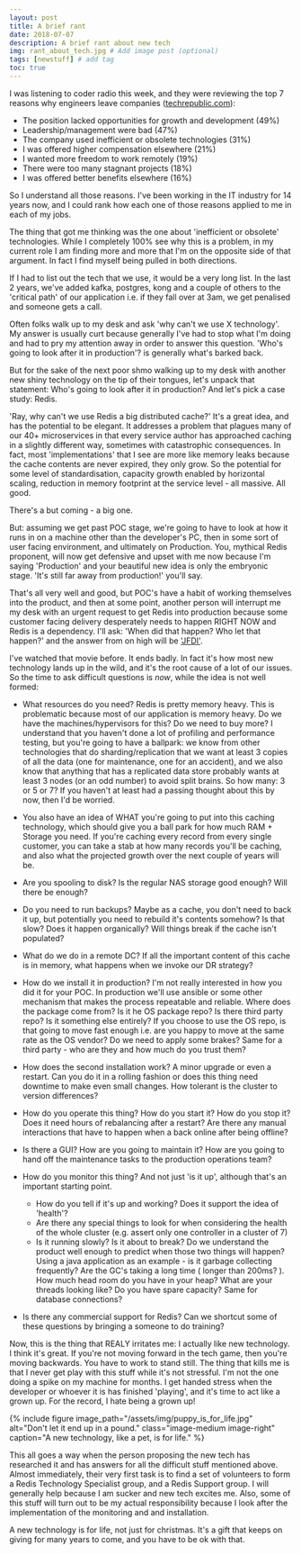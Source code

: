```yaml
---
layout: post
title: A brief rant
date: 2018-07-07
description: A brief rant about new tech
img: rant_about_tech.jpg # Add image post (optional)
tags: [newstuff] # add tag
toc: true
---
```


I was listening to coder radio this week, and they were reviewing the top 7 reasons why engineers leave companies ([techrepublic.com](https://www.techrepublic.com/article/why-engineers-leave-your-company-the-7-most-cited-reasons/)):

* The position lacked opportunities for growth and development (49%)
* Leadership/management were bad (47%)
* The company used inefficient or obsolete technologies (31%)
* I was offered higher compensation elsewhere (21%)
* I wanted more freedom to work remotely (19%)
* There were too many stagnant projects (18%)
* I was offered better benefits elsewhere (16%)

So I understand all those reasons. I've been working in the IT industry for 14 years now, and I could rank how each one of those reasons applied to me in each of my jobs.

The thing that got me thinking was the one about 'inefficient or obsolete' technologies. While I completely 100% see why this is a problem, in my current role I am finding more and more that I'm on the opposite side of that argument. In fact I find myself being pulled in both directions.

If I had to list out the tech that we use, it would be a very long list. In the last 2 years, we've added kafka, postgres, kong and a couple of others to the 'critical path' of our application i.e. if they fall over at 3am, we get penalised and someone gets a call.

Often folks walk up to my desk and ask 'why can't we use X technology'. My answer is usually curt because generally I've had to stop what I'm doing and had to pry my attention away in order to answer this question. 'Who's going to look after it in production'? is generally what's barked back.

But for the sake of the next poor shmo walking up to my desk with another new shiny technology on the tip of their tongues, let's unpack that statement: Who's going to look after it in production? And let's pick a case study: Redis.

'Ray, why can't we use Redis a big distributed cache?' It's a great idea, and has the potential to be elegant. It addresses a problem that plagues many of our 40+ microservices in that every service author has approached caching in a slightly different way, sometimes with catastrophic consequences. In fact, most 'implementations' that I see are more like memory leaks because the cache contents are never expired, they only grow. So the potential for some level of standardisation, capacity growth enabled by horizontal scaling, reduction in memory footprint at the service level - all massive. All good.

There's a but coming - a big one.

But: assuming we get past POC stage, we're going to have to look at how it runs in on a machine other than the developer's PC, then in some sort of user facing environment, and ultimately on Production. You, mythical Redis proponent, will now get defensive and upset with me now because I'm saying 'Production' and your beautiful new idea is only the embryonic stage. 'It's still far away from production!' you'll say.

That's all very well and good, but POC's have a habit of working themselves into the product, and then at some point, another person will interrupt me my desk with an urgent request to get Redis into production because some customer facing delivery desperately needs to happen RIGHT NOW and Redis is a dependency. I'll ask: 'When did that happen? Who let that happen?' and the answer from on high will be ['JFDI'](https://www.urbandictionary.com/define.php?term=JFDI).

I've watched that movie before. It ends badly. In fact it's how most new technology lands up in the wild, and it's the root cause of a lot of our issues. So the time to ask difficult questions is *now*, while the idea is not well formed:

* What resources do you need? Redis is pretty memory heavy. This is problematic because most of our application is memory heavy. Do we have the machines/hypervisors for this? Do we need to buy more? I understand that you haven't done a lot of profiling and performance testing, but you're going to have a ballpark: we know from other technologies that do sharding/replication that we want at least 3 copies of all the data (one for maintenance, one for an accident), and we also know that anything that has a replicated data store probably wants at least 3 nodes (or an odd number) to avoid split brains. So how many: 3 or 5 or 7? If you haven't at least had a passing thought about this by now, then I'd be worried.

* You also have an idea of WHAT you're going to put into this caching technology, which should give you a ball park for how much RAM + Storage you need. If you're caching every record from every single customer, you can take a stab at how many records you'll be caching, and also what the projected growth over the next couple of years will be.

* Are you spooling to disk? Is the regular NAS storage good enough? Will there be enough?

* Do you need to run backups? Maybe as a cache, you don't need to back it up, but potentially you need to rebuild it's contents somehow? Is that slow? Does it happen organically? Will things break if the cache isn't populated?

* What do we do in a remote DC? If all the important content of this cache is in memory, what happens when we invoke our DR strategy?

* How do we install it in production? I'm not really interested in how you did it for your POC. In production we'll use ansible or some other mechanism that makes the process repeatable and reliable. Where does the package come from? Is it he OS package repo? Is there third party repo? Is it something else entirely? If you choose to use the OS repo, is that going to move fast enough i.e. are you happy to move at the same rate as the OS vendor? Do we need to apply some brakes? Same for a third party - who are they and how much do you trust them?

* How does the second installation work? A minor upgrade or even a restart. Can you do it in a rolling fashion or does this thing need downtime to make even small changes. How tolerant is the cluster to version differences?

* How do you operate this thing? How do you start it? How do you stop it? Does it need hours of rebalancing after a restart? Are there any manual interactions that have to happen when a back online after being offline?

* Is there a GUI? How are you going to maintain it? How are you going to hand off the maintenance tasks to the production operations team?

* How do you monitor this thing? And not just 'is it up', although that's an important starting point.
  * How do you tell if it's up and working? Does it support the idea of 'health'?
  * Are there any special things to look for when considering the health of the whole cluster (e.g. assert only one controller in a cluster of 7)
  * Is it running slowly? Is it about to break? Do we understand the product well enough to predict when those two things will happen? Using a java application as an example - is it garbage collecting frequently? Are the GC's taking a long time ( longer than 200ms? ). How much head room do you have in your heap? What are your threads looking like? Do you have spare capacity? Same for database connections?

* Is there any commercial support for Redis? Can we shortcut some of these questions by bringing a someone to do training?

Now, this is the thing that REALY irritates me: I actually like new technology. I think it's great. If you're not moving forward in the tech game, then you're moving backwards. You have to work to stand still. The thing that kills me is that I never get play with this stuff while it's not stressful. I'm not the one doing a spike on my machine for months. I get handed stress when the developer or whoever it is has finished 'playing', and it's time to act like a grown up. For the record, I hate being a grown up!

{% include figure image_path="/assets/img/puppy_is_for_life.jpg" alt="Don't let it end up in a pound." class="image-medium image-right" caption="A new technology, like a pet, is for life." %}

This all goes a way when the person proposing the new tech has researched it and has answers for all the difficult stuff mentioned above. Almost immediately, their very first task is to find a set of volunteers to form a Redis Technology Specialist group, and a Redis Support group. I will generally help because I am sucker and new tech excites me. Also, some of this stuff will turn out to be my actual responsibility because I look after the implementation of the monitoring and and installation.

A new technology is for life, not just for christmas. It's a gift that keeps on giving for many years to come, and you have to be ok with that.
